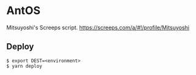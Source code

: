 # AntOS
Mitsuyoshi's Screeps script.
https://screeps.com/a/#!/profile/Mitsuyoshi

## Deploy
```shell
$ export DEST=<environment>
$ yarn deploy
```
